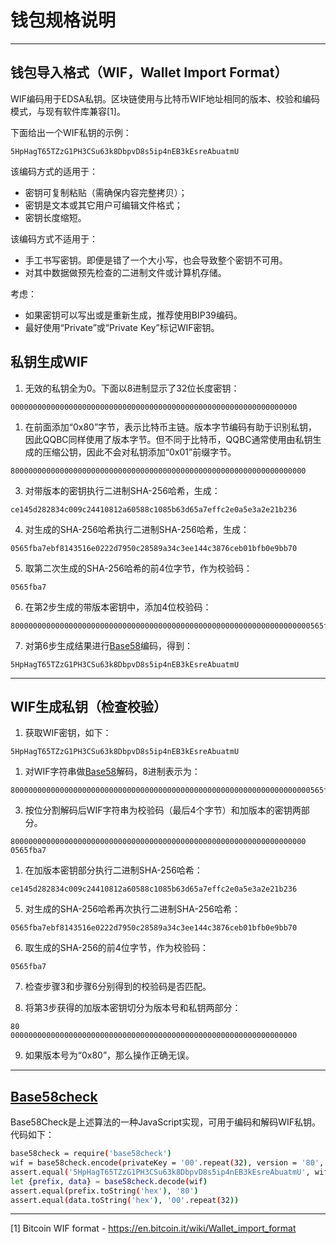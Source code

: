 # 钱包规格说明
---

## 钱包导入格式（WIF，Wallet Import Format）

WIF编码用于EDSA私钥。区块链使用与比特币WIF地址相同的版本、校验和编码模式，与现有软件库兼容[1]。

下面给出一个WIF私钥的示例：

```
5HpHagT65TZzG1PH3CSu63k8DbpvD8s5ip4nEB3kEsreAbuatmU
```

该编码方式的适用于：

* 密钥可复制粘贴（需确保内容完整拷贝）；
* 密钥是文本或其它用户可编辑文件格式；
* 密钥长度缩短。

该编码方式不适用于：

* 手工书写密钥。即便是错了一个大小写，也会导致整个密钥不可用。
* 对其中数据做预先检查的二进制文件或计算机存储。

考虑：

* 如果密钥可以写出或是重新生成，推荐使用BIP39编码。
* 最好使用“Private”或“Private Key”标记WIF密钥。

## 私钥生成WIF

1. 无效的私钥全为0。下面以8进制显示了32位长度密钥：

```
0000000000000000000000000000000000000000000000000000000000000000
```

1. 在前面添加“0x80”字节，表示比特币主链。版本字节编码有助于识别私钥，因此QQBC同样使用了版本字节。但不同于比特币，QQBC通常使用由私钥生成的压缩公钥，因此不会对私钥添加“0x01”前缀字节。

```
800000000000000000000000000000000000000000000000000000000000000000
```

3. 对带版本的密钥执行二进制SHA-256哈希，生成：

```
ce145d282834c009c24410812a60588c1085b63d65a7effc2e0a5e3a2e21b236
```

4. 对生成的SHA-256哈希执行二进制SHA-256哈希，生成：

```
0565fba7ebf8143516e0222d7950c28589a34c3ee144c3876ceb01bfb0e9bb70
```

5. 取第二次生成的SHA-256哈希的前4位字节，作为校验码：

```
0565fba7
```

6. 在第2步生成的带版本密钥中，添加4位校验码：

```
8000000000000000000000000000000000000000000000000000000000000000000565fba7
```

7. 对第6步生成结果进行[Base58](http://npmjs.com/package/bs58)编码，得到：

```
5HpHagT65TZzG1PH3CSu63k8DbpvD8s5ip4nEB3kEsreAbuatmU
```

---

## WIF生成私钥（检查校验）

1. 获取WIF密钥，如下：

```
5HpHagT65TZzG1PH3CSu63k8DbpvD8s5ip4nEB3kEsreAbuatmU
```

1. 对WIF字符串做[Base58](http://npmjs.com/package/bs58)解码，8进制表示为：

```
8000000000000000000000000000000000000000000000000000000000000000000565fba7
```

3. 按位分割解码后WIF字符串为校验码（最后4个字节）和加版本的密钥两部分。

```
800000000000000000000000000000000000000000000000000000000000000000
0565fba7
```

1. 在加版本密钥部分执行二进制SHA-256哈希：

```
ce145d282834c009c24410812a60588c1085b63d65a7effc2e0a5e3a2e21b236
```

5. 对生成的SHA-256哈希再次执行二进制SHA-256哈希：


```
0565fba7ebf8143516e0222d7950c28589a34c3ee144c3876ceb01bfb0e9bb70
```

6. 取生成的SHA-256的前4位字节，作为校验码：

```
0565fba7
```

7. 检查步骤3和步骤6分别得到的校验码是否匹配。

8. 将第3步获得的加版本密钥切分为版本号和私钥两部分：

```
80
0000000000000000000000000000000000000000000000000000000000000000
```

9. 如果版本号为“0x80”，那么操作正确无误。

---

## [Base58check](https://www.npmjs.com/package/base58check)


Base58Check是上述算法的一种JavaScript实现，可用于编码和解码WIF私钥。代码如下：

```sh
base58check = require('base58check')
wif = base58check.encode(privateKey = '00'.repeat(32), version = '80', encoding = 'hex')
assert.equal('5HpHagT65TZzG1PH3CSu63k8DbpvD8s5ip4nEB3kEsreAbuatmU', wif)
let {prefix, data} = base58check.decode(wif)
assert.equal(prefix.toString('hex'), '80')
assert.equal(data.toString('hex'), '00'.repeat(32))
```

---

[1] Bitcoin WIF format - https://en.bitcoin.it/wiki/Wallet_import_format
